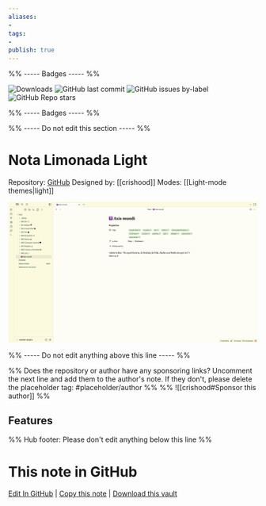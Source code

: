 ```yaml
---
aliases:
- 
tags: 
- 
publish: true
---
```


%% ----- Badges ----- %%

![Downloads](https://img.shields.io/badge/downloads-177-573E7A?style=for-the-badge&logo=)
![GitHub last commit](https://img.shields.io/github/last-commit/crishood/nota-limonada-light?color=573E7A&label=last%20update&logo=github&style=for-the-badge)
![GitHub issues by-label](https://img.shields.io/github/issues/crishood/nota-limonada-light/help%20wanted?color=573E7A&logo=github&style=for-the-badge) 
![GitHub Repo stars](https://img.shields.io/github/stars/crishood/nota-limonada-light?color=573E7A&logo=github&style=for-the-badge)

%% ----- Badges ----- %%

%% ----- Do not edit this section ----- %%

# Nota Limonada Light

Repository: [GitHub](https://github.com/crishood/nota-limonada-light)
Designed by: [[crishood]]
Modes: [[Light-mode themes|light]]



![screenshot](https://github.com/crishood/nota-limonada-light/raw/HEAD/thumbnail.png)

%% ----- Do not edit anything above this line ----- %% 

%% Does the repository or author have any sponsoring links? Uncomment the next line and add them to the author's note. If they don't, please delete the placeholder tag: #placeholder/author %%
%% ![[crishood#Sponsor this author]] %%


## Features



%% Hub footer: Please don't edit anything below this line %%

# This note in GitHub

<span class="git-footer">[Edit In GitHub](https://github.dev/obsidian-community/obsidian-hub/blob/main/02%20-%20Community%20Expansions/02.05%20All%20Community%20Expansions/Themes/Nota%20Limonada%20Light.md "git-hub-edit-note") | [Copy this note](https://raw.githubusercontent.com/obsidian-community/obsidian-hub/main/02%20-%20Community%20Expansions/02.05%20All%20Community%20Expansions/Themes/Nota%20Limonada%20Light.md "git-hub-copy-note") | [Download this vault](https://github.com/obsidian-community/obsidian-hub/archive/refs/heads/main.zip "git-hub-download-vault") </span>
